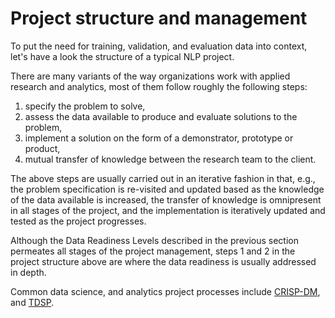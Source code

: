 # Project structure and management

To put the need for training, validation, and evaluation data into context, let's have a look the structure of a
typical NLP project.

There are many variants of the way organizations work with applied research and analytics, most of them follow roughly
the following steps:

1. specify the problem to solve, 
1. assess the data available to produce and evaluate solutions to the problem,
1. implement a solution on the form of a demonstrator, prototype or product,
1. mutual transfer of knowledge between the research team to the client.

The above steps are usually carried out in an iterative fashion in that, e.g., the problem specification is re-visited 
and updated based as the knowledge of the data available is increased, the transfer of knowledge is omnipresent in all
stages of the project, and the implementation is iteratively updated and tested as the project progresses.

Although the Data Readiness Levels described in the previous section permeates all stages of the project management, steps
1 and 2 in the project structure above are where the data readiness is usually addressed in depth. 


Common data science, and analytics project processes include 
[CRISP-DM](https://en.wikipedia.org/wiki/Cross-industry_standard_process_for_data_mining), and
[TDSP](https://docs.microsoft.com/en-us/azure/machine-learning/team-data-science-process/lifecycle).

